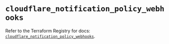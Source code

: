 # `cloudflare_notification_policy_webhooks`

Refer to the Terraform Registry for docs: [`cloudflare_notification_policy_webhooks`](https://registry.terraform.io/providers/cloudflare/cloudflare/4.37.0/docs/resources/notification_policy_webhooks).

